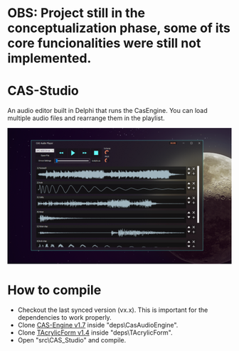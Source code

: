 # OBS: Project still in the conceptualization phase, some of its core funcionalities were still not implemented.

# CAS-Studio
An audio editor built in Delphi that runs the CasEngine.
You can load multiple audio files and rearrange them in the playlist.

![](docs/current.png)

# How to compile
- Checkout the last synced version (vx.x). This is important for the dependencies to work properly.
- Clone [CAS-Engine v1.7](https://github.com/ah-jr/CAS-Engine) inside "deps\CasAudioEngine\".
- Clone [TAcrylicForm v1.4](https://github.com/ah-jr/TAcrylicForm) inside "deps\TAcrylicForm\".
- Open "src\CAS_Studio" and compile.

